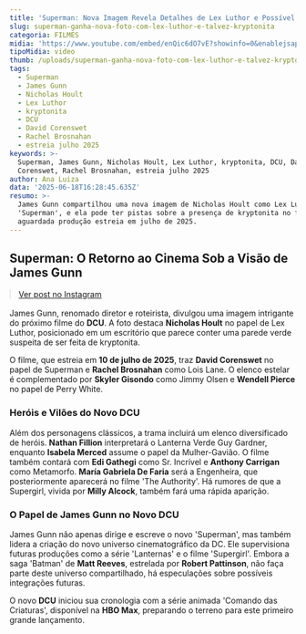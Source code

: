 ```yaml
---
title: 'Superman: Nova Imagem Revela Detalhes de Lex Luthor e Possível Kryptonita'
slug: superman-ganha-nova-foto-com-lex-luthor-e-talvez-kryptonita
categoria: FILMES
midia: 'https://www.youtube.com/embed/enQic6dO7vE?showinfo=0&enablejsapi=1'
tipoMidia: video
thumb: /uploads/superman-ganha-nova-foto-com-lex-luthor-e-talvez-kryptonita-thumb.png
tags:
  - Superman
  - James Gunn
  - Nicholas Hoult
  - Lex Luthor
  - kryptonita
  - DCU
  - David Corenswet
  - Rachel Brosnahan
  - estreia julho 2025
keywords: >-
  Superman, James Gunn, Nicholas Hoult, Lex Luthor, kryptonita, DCU, David
  Corenswet, Rachel Brosnahan, estreia julho 2025
author: Ana Luiza
data: '2025-06-18T16:28:45.635Z'
resumo: >-
  James Gunn compartilhou uma nova imagem de Nicholas Hoult como Lex Luthor em
  'Superman', e ela pode ter pistas sobre a presença de kryptonita no filme. A
  aguardada produção estreia em julho de 2025.
---
```


## Superman: O Retorno ao Cinema Sob a Visão de James Gunn

<blockquote class="instagram-media" data-instgrm-permalink="https://www.instagram.com/p/DLDAliKAwp7/" data-instgrm-version="14" style="width:100%; max-width:540px; margin:1rem auto;"><a href="https://www.instagram.com/p/DLDAliKAwp7/">Ver post no Instagram</a></blockquote>

James Gunn, renomado diretor e roteirista, divulgou uma imagem intrigante do próximo filme do **DCU**. A foto destaca **Nicholas Hoult** no papel de Lex Luthor, posicionado em um escritório que parece conter uma parede verde suspeita de ser feita de kryptonita. 

O filme, que estreia em **10 de julho de 2025**, traz **David Corenswet** no papel de Superman e **Rachel Brosnahan** como Lois Lane. O elenco estelar é complementado por **Skyler Gisondo** como Jimmy Olsen e **Wendell Pierce** no papel de Perry White. 

### Heróis e Vilões do Novo DCU

Além dos personagens clássicos, a trama incluirá um elenco diversificado de heróis. **Nathan Fillion** interpretará o Lanterna Verde Guy Gardner, enquanto **Isabela Merced** assume o papel da Mulher-Gavião. O filme também contará com **Edi Gathegi** como Sr. Incrível e **Anthony Carrigan** como Metamorfo. **María Gabriela De Faria** será a Engenheira, que posteriormente aparecerá no filme 'The Authority'. Há rumores de que a Supergirl, vivida por **Milly Alcock**, também fará uma rápida aparição.

### O Papel de James Gunn no Novo DCU

James Gunn não apenas dirige e escreve o novo 'Superman', mas também lidera a criação do novo universo cinematográfico da DC. Ele supervisiona futuras produções como a série 'Lanternas' e o filme 'Supergirl'. Embora a saga 'Batman' de **Matt Reeves**, estrelada por **Robert Pattinson**, não faça parte deste universo compartilhado, há especulações sobre possíveis integrações futuras.

O novo **DCU** iniciou sua cronologia com a série animada 'Comando das Criaturas', disponível na **HBO Max**, preparando o terreno para este primeiro grande lançamento.

